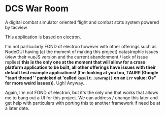 # DCS War Room

A digital combat simulator oriented flight and combat stats system powered by tacview

This application is based on electron.

I'm not particularly FOND of electron however with other offerings such as NodeGUI having (at the moment of making this project) catastrophic issues (view their vueJS version and the current abandonment / lack of issue replies) **this is the only one at the moment that will allow for a cross platform application to be built, all other offerings have issues with their default test example applications! (I'm looking at you too, TAURI! (Google "tauri thread '<unnamed>' panicked at 'called `Result::unwrap()` on an `Err` value: Os" for more weird issues))**. Ugh! Anyway...

Again, I'm not FOND of electron, but it's the only one that works that allows me to bang out a UI for this project. We can address / change this later and get help with particulars with porting this to another framework if need be at a later date.